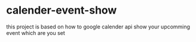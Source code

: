 # calender-event-show
this project is based on how to google calender api show your upcomming event which are you set
